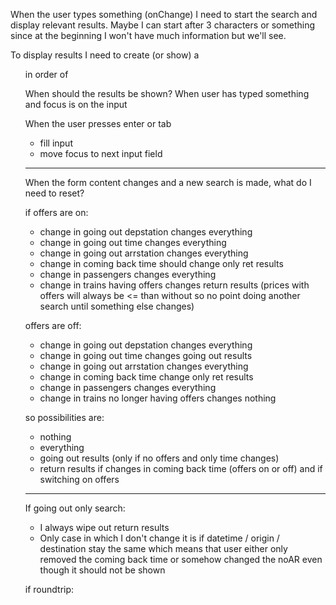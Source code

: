 When the user types something (onChange) I need to start the search and display relevant results. Maybe I can 
start after 3 characters or something since at the beginning I won't have much information but we'll see.

To display results I need to create (or show) a <ul> in order of 

When should the results be shown?
When user has typed something and focus is on the input

When the user presses enter or tab
- fill input
- move focus to next input field

---

When the form content changes and a new search is made, what do I need to reset?

if offers are on:
- change in going out depstation changes everything
- change in going out time changes everything
- change in going out arrstation changes everything
- change in coming back time should change only ret results
- change in passengers changes everything
- change in trains having offers changes return results
(prices with offers will always be <= than without so no point doing another search until something else changes)

offers are off:
- change in going out depstation changes everything
- change in going out time changes going out results
- change in going out arrstation changes everything
- change in coming back time change only ret results
- change in passengers changes everything
- change in trains no longer having offers changes nothing 

so possibilities are:
- nothing
- everything
- going out results (only if no offers and only time changes)
- return results if changes in coming back time (offers on or off) and if switching on offers


---

If going out only search:
- I always wipe out return results
- Only case in which I don't change it is if datetime / origin / destination stay the same which means that 
   user either only removed the coming back time or somehow changed the noAR even though it should not be shown

if roundtrip:
